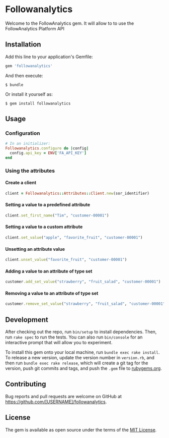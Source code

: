 # Followanalytics

Welcome to the FollowAnalytics gem. It will allow to to use the FollowAnalytics Platform API

## Installation

Add this line to your application's Gemfile:

```ruby
gem 'followanalytics'
```

And then execute:

    $ bundle

Or install it yourself as:

    $ gem install followanalytics

## Usage

### Configuration

```ruby
# In an initializer:
Followanalytics.configure do |config|
  config.api_key = ENV['FA_API_KEY']
end
```

### Using the attributes

#### Create a client
```ruby
client = Followanalytics::Attributes::Client.new(sor_identifier)
```

#### Setting a value to a predefined attribute
```ruby
client.set_first_name("Tim", "customer-00001")
```

#### Setting a value to a custom attribute
```ruby
client.set_value("apple", "favorite_fruit", "customer-00001")
```

#### Unsetting an attribute value
```ruby
client.unset_value("favorite_fruit", "customer-00001")
```

#### Adding a value to an attribute of type set
```ruby
customer.add_set_value("strawberry", "fruit_salad", "customer-00001")
```

#### Removing a value to an attribute of type set
```ruby
customer.remove_set_value("strawberry", "fruit_salad", "customer-00001")
```

## Development

After checking out the repo, run `bin/setup` to install dependencies. Then, run `rake spec` to run the tests. You can also run `bin/console` for an interactive prompt that will allow you to experiment.

To install this gem onto your local machine, run `bundle exec rake install`. To release a new version, update the version number in `version.rb`, and then run `bundle exec rake release`, which will create a git tag for the version, push git commits and tags, and push the `.gem` file to [rubygems.org](https://rubygems.org).

## Contributing

Bug reports and pull requests are welcome on GitHub at https://github.com/[USERNAME]/followanalytics.


## License

The gem is available as open source under the terms of the [MIT License](http://opensource.org/licenses/MIT).

